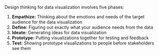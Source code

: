 Design thinking for data visualization involves five phases:

1.  **Empathize:** Thinking about the emotions and needs of the target audience for the data visualization 
2.  **Define:** Figuring out exactly what your audience needs from the data
3.  **Ideate:** Generating ideas for data visualization
4.  **Prototype:** Putting visualizations together for testing and feedback
5.  **Test:** Showing prototype visualizations to people before stakeholders see them